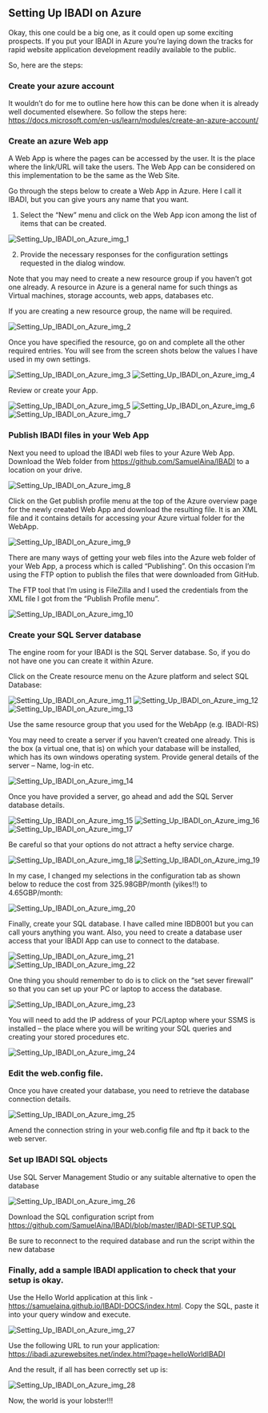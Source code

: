 ## Setting Up IBADI on Azure

Okay, this one could be a big one, as it could open up some exciting prospects. If you put your IBADI in Azure you’re laying down the tracks for rapid website application development readily available to the public.

So, here are the steps:


### Create your azure account

It wouldn’t do for me to outline here how this can be done when it is already well documented elsewhere. So follow the steps here: 
https://docs.microsoft.com/en-us/learn/modules/create-an-azure-account/


### Create an azure Web app

A Web App is where the pages can be accessed by the user. It is the place where the link/URL will take the users. The Web App can be considered on this implementation to be the same as the Web Site. 

Go through the steps below to create a Web App in Azure. Here I call it IBADI, but you can give yours any name that you want.

1.  Select the “New” menu and click on the Web App icon among the list of items that can be created.

<img src="https://github.com/SamuelAina/IBADI-DOCS/raw/master/images/Setting_Up_IBADI_on_Azure_img_1.PNG?raw=true%22" alt="Setting_Up_IBADI_on_Azure_img_1"/>


2. Provide the necessary responses for the configuration settings requested in the dialog window.

Note that you may need to create a new resource group if you haven’t got one already. A resource in Azure is a general name for such things as Virtual machines, storage accounts, web apps, databases etc.

If you are creating a new resource group, the name will be required.
 
<img src="https://github.com/SamuelAina/IBADI-DOCS/raw/master/images/Setting_Up_IBADI_on_Azure_img_2.PNG?raw=true%22" alt="Setting_Up_IBADI_on_Azure_img_2"/>

Once you have specified the resource, go on and complete all the other required entries.
You will see from the screen shots below the values I have used in my own settings.

<img src="https://github.com/SamuelAina/IBADI-DOCS/raw/master/images/Setting_Up_IBADI_on_Azure_img_3.PNG?raw=true%22" alt="Setting_Up_IBADI_on_Azure_img_3"/>
<img src="https://github.com/SamuelAina/IBADI-DOCS/raw/master/images/Setting_Up_IBADI_on_Azure_img_4.PNG?raw=true%22" alt="Setting_Up_IBADI_on_Azure_img_4"/>

Review or create your App.

<img src="https://github.com/SamuelAina/IBADI-DOCS/raw/master/images/Setting_Up_IBADI_on_Azure_img_5.PNG?raw=true%22" alt="Setting_Up_IBADI_on_Azure_img_5"/>
<img src="https://github.com/SamuelAina/IBADI-DOCS/raw/master/images/Setting_Up_IBADI_on_Azure_img_6.PNG?raw=true%22" alt="Setting_Up_IBADI_on_Azure_img_6"/>
<img src="https://github.com/SamuelAina/IBADI-DOCS/raw/master/images/Setting_Up_IBADI_on_Azure_img_7.PNG?raw=true%22" alt="Setting_Up_IBADI_on_Azure_img_7"/>

### Publish IBADI files in your Web App

Next you need to upload the IBADI web files to your Azure Web App. Download the Web folder from https://github.com/SamuelAina/IBADI to a location on your drive. 

<img src="https://github.com/SamuelAina/IBADI-DOCS/raw/master/images/Setting_Up_IBADI_on_Azure_img_8.PNG?raw=true%22" alt="Setting_Up_IBADI_on_Azure_img_8"/>


Click on the Get publish profile menu at the top of the Azure overview page for the newly created Web App and download the resulting file. It is an XML file and it contains details for accessing your Azure virtual folder for the WebApp.

<img src="https://github.com/SamuelAina/IBADI-DOCS/raw/master/images/Setting_Up_IBADI_on_Azure_img_9.PNG?raw=true%22" alt="Setting_Up_IBADI_on_Azure_img_9"/>

There are many ways of getting your web files into the Azure web folder of your Web App, a process which is called “Publishing”. On this occasion I’m using the FTP option to publish the files that were downloaded from GitHub.

The FTP tool that I’m using is FileZilla and I used the credentials from the XML file I got from the “Publish Profile menu”.

<img src="https://github.com/SamuelAina/IBADI-DOCS/raw/master/images/Setting_Up_IBADI_on_Azure_img_10.PNG?raw=true%22" alt="Setting_Up_IBADI_on_Azure_img_10"/>



### Create your SQL Server database

The engine room for your IBADI is the SQL Server database. So, if you do not have one you can create it within Azure.
 
Click on the Create resource menu on the Azure platform and select SQL Database:

<img src="https://github.com/SamuelAina/IBADI-DOCS/raw/master/images/Setting_Up_IBADI_on_Azure_img_11.PNG?raw=true%22" alt="Setting_Up_IBADI_on_Azure_img_11"/>
<img src="https://github.com/SamuelAina/IBADI-DOCS/raw/master/images/Setting_Up_IBADI_on_Azure_img_12.PNG?raw=true%22" alt="Setting_Up_IBADI_on_Azure_img_12"/>
<img src="https://github.com/SamuelAina/IBADI-DOCS/raw/master/images/Setting_Up_IBADI_on_Azure_img_13.PNG?raw=true%22" alt="Setting_Up_IBADI_on_Azure_img_13"/>

Use the same resource group that you used for the WebApp (e.g. IBADI-RS)

You may need to create a server if you haven’t created one already. This is the box (a virtual one, that is) on which your database will be installed, which has its own windows operating system. Provide general details of the server – Name, log-in etc.

<img src="https://github.com/SamuelAina/IBADI-DOCS/raw/master/images/Setting_Up_IBADI_on_Azure_img_14.PNG?raw=true%22" alt="Setting_Up_IBADI_on_Azure_img_14"/>

Once you have provided a server, go ahead and add the SQL Server database details.

<img src="https://github.com/SamuelAina/IBADI-DOCS/raw/master/images/Setting_Up_IBADI_on_Azure_img_15.PNG?raw=true%22" alt="Setting_Up_IBADI_on_Azure_img_15"/>
<img src="https://github.com/SamuelAina/IBADI-DOCS/raw/master/images/Setting_Up_IBADI_on_Azure_img_16.PNG?raw=true%22" alt="Setting_Up_IBADI_on_Azure_img_16"/>
<img src="https://github.com/SamuelAina/IBADI-DOCS/raw/master/images/Setting_Up_IBADI_on_Azure_img_17.PNG?raw=true%22" alt="Setting_Up_IBADI_on_Azure_img_17"/>

Be careful so that your options do not attract a hefty service charge.

<img src="https://github.com/SamuelAina/IBADI-DOCS/raw/master/images/Setting_Up_IBADI_on_Azure_img_18.PNG?raw=true%22" alt="Setting_Up_IBADI_on_Azure_img_18"/>
<img src="https://github.com/SamuelAina/IBADI-DOCS/raw/master/images/Setting_Up_IBADI_on_Azure_img_19.PNG?raw=true%22" alt="Setting_Up_IBADI_on_Azure_img_19"/>

In my case, I changed my selections in the configuration tab as shown below to reduce the cost from 325.98GBP/month (yikes!!) to 4.65GBP/month: 

<img src="https://github.com/SamuelAina/IBADI-DOCS/raw/master/images/Setting_Up_IBADI_on_Azure_img_20.PNG?raw=true%22" alt="Setting_Up_IBADI_on_Azure_img_20"/>

Finally, create your SQL database. I have called mine IBDB001 but you can call yours anything you want. Also, you need to create a database user access that your IBADI App can use to connect to the database.

<img src="https://github.com/SamuelAina/IBADI-DOCS/raw/master/images/Setting_Up_IBADI_on_Azure_img_21.PNG?raw=true%22" alt="Setting_Up_IBADI_on_Azure_img_21"/>
<img src="https://github.com/SamuelAina/IBADI-DOCS/raw/master/images/Setting_Up_IBADI_on_Azure_img_22.PNG?raw=true%22" alt="Setting_Up_IBADI_on_Azure_img_22"/>

One thing you should remember to do is to click on the “set sever firewall” so that you can set up your PC or laptop to access the database. 

<img src="https://github.com/SamuelAina/IBADI-DOCS/raw/master/images/Setting_Up_IBADI_on_Azure_img_23.PNG?raw=true%22" alt="Setting_Up_IBADI_on_Azure_img_23"/>

You will need to add the IP address of your PC/Laptop where your SSMS is installed – the place where you will be writing your SQL queries and creating your stored procedures etc.

<img src="https://github.com/SamuelAina/IBADI-DOCS/raw/master/images/Setting_Up_IBADI_on_Azure_img_24.PNG?raw=true%22" alt="Setting_Up_IBADI_on_Azure_img_24"/>

### Edit the web.config file.

Once you have created your database, you need to retrieve the database connection details. 

<img src="https://github.com/SamuelAina/IBADI-DOCS/raw/master/images/Setting_Up_IBADI_on_Azure_img_25.PNG?raw=true%22" alt="Setting_Up_IBADI_on_Azure_img_25"/>

Amend the connection string in your web.config file and ftp it back to the web server.

### Set up IBADI SQL objects

Use SQL Server Management Studio or any suitable alternative to open the database

<img src="https://github.com/SamuelAina/IBADI-DOCS/raw/master/images/Setting_Up_IBADI_on_Azure_img_26.PNG?raw=true%22" alt="Setting_Up_IBADI_on_Azure_img_26"/>

Download the SQL configuration script from https://github.com/SamuelAina/IBADI/blob/master/IBADI-SETUP.SQL

Be sure to reconnect to the required database and run the script within the new database



### Finally, add a sample IBADI application to check that your setup is okay.

Use the Hello World application at this link - https://samuelaina.github.io/IBADI-DOCS/index.html. Copy the SQL, paste it into your query window and execute.

<img src="https://github.com/SamuelAina/IBADI-DOCS/raw/master/images/Setting_Up_IBADI_on_Azure_img_27.PNG?raw=true%22" alt="Setting_Up_IBADI_on_Azure_img_27"/>

Use the following URL to run your application:
https://ibadi.azurewebsites.net/index.html?page=helloWorldIBADI

And the result, if all has been correctly set up is:

<img src="https://github.com/SamuelAina/IBADI-DOCS/raw/master/images/Setting_Up_IBADI_on_Azure_img_28.PNG?raw=true%22" alt="Setting_Up_IBADI_on_Azure_img_28"/>

Now, the world is your lobster!!!


